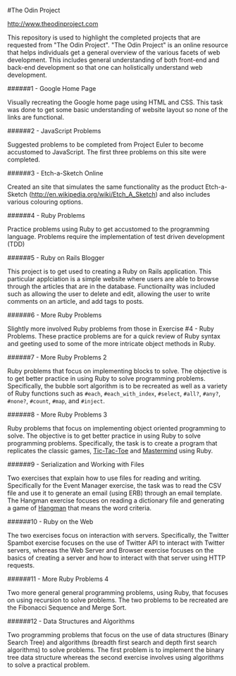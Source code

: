 #The Odin Project


http://www.theodinproject.com

This repository is used to highlight the completed projects that are requested from "The Odin Project". "The Odin Project" is an online resource that helps individuals get a general overview of the various facets of web development. This includes general understanding of both front-end and back-end development so that one can holistically understand web development. 

######1 - Google Home Page

Visually recreating the Google home page using HTML and CSS. This task was done to get some basic understanding of website layout so none of the links are functional.

######2 - JavaScript Problems

Suggested problems to be completed from Project Euler to become accustomed to JavaScript. The first three problems on this site were completed.

######3 - Etch-a-Sketch Online

Created an site that simulates the same functionality as the product Etch-a-Sketch (http://en.wikipedia.org/wiki/Etch_A_Sketch) and also includes various colouring options. 

######4 - Ruby Problems

Practice problems using Ruby to get accustomed to the programming language. Problems require the implementation of test driven development (TDD)

######5 - Ruby on Rails Blogger

This project is to get used to creating a Ruby on Rails application. This particular applciation is a simple website where users are able to browse through the articles that are in the database. Functionailty was included such as allowing the user to delete and edit, allowing the user to write comments on an article, and add tags to posts.

######6 - More Ruby Problems

Slightly more involved Ruby problems from those in Exercise #4 - Ruby Problems. These practice problems are for a quick review of Ruby syntax and geeting used to some of the more intricate object methods in Ruby.

######7 - More Ruby Problems 2

Ruby problems that focus on implementing blocks to solve. The objective is to get better practice in using Ruby to solve programming problems. Specifically, the bubble sort algorithm is to be recreated as well as a variety of Ruby functions such as `#each`, `#each_with_index`, `#select`, `#all?`, `#any?`, `#none?`, `#count`, `#map`, and `#inject`.

######8 - More Ruby Problems 3

Ruby problems that focus on implementing object oriented programming to solve. The objective is to get better practice in using Ruby to solve programming problems. Specifically, the task is to create a program that replicates the classic games, [Tic-Tac-Toe](http://en.wikipedia.org/wiki/Tic-tac-toe) and [Mastermind](http://en.wikipedia.org/wiki/Mastermind_(board_game)) using Ruby.

######9 - Serialization and Working with Files

Two exercises that explain how to use files for reading and writing. Specifically for the Event Manager exercise, the task was to read the CSV file and use it to generate an email (using ERB) through an email template. The Hangman exercise focuses on reading a dictionary file and generating a game of [Hangman](http://en.wikipedia.org/wiki/Hangman_%28game%29) that means the word criteria. 

######10 - Ruby on the Web

The two exercises focus on interaction with servers. Specifically, the Twitter Spambot exercise focuses on the use of Twitter API to interact with Twitter servers, whereas the Web Server and Browser exercise focuses on the basics of creating a server and how to interact with that server using HTTP requests.

######11 - More Ruby Problems 4

Two more general general programming problems, using Ruby, that focuses on using recursion to solve problems. The two problems to be recreated are the Fibonacci Sequence and Merge Sort. 

######12 - Data Structures and Algorithms

Two programming problems that focus on the use of data structures (Binary Search Tree) and algorithms (breadth first search and depth first search algorithms) to solve problems. The first problem is to implement the binary tree data structure whereas the second exercise involves using algorithms to solve a practical problem. 